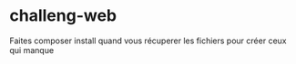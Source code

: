 # challeng-web
Faites composer install quand vous récuperer les fichiers pour créer ceux qui manque
